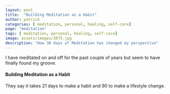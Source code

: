 ```yaml
---
layout: post
title:  "Building Meditation as a Habit"
author: patrick
categories: [ meditation, personal, healing, self-care]
page: "meditation"
tags: [ meditation, personal, healing, self-care]
image: assets/images/3075.jpg
description: "How 30 days of Meditation has changed my perspective"
---
```


I have meditated on and off for the past couple of years but seem to have finally found my groove. 

#### Building Meditation as a Habit
They say it takes 21 days to make a habit and 90 to make a lifestyle change. 

#### 

